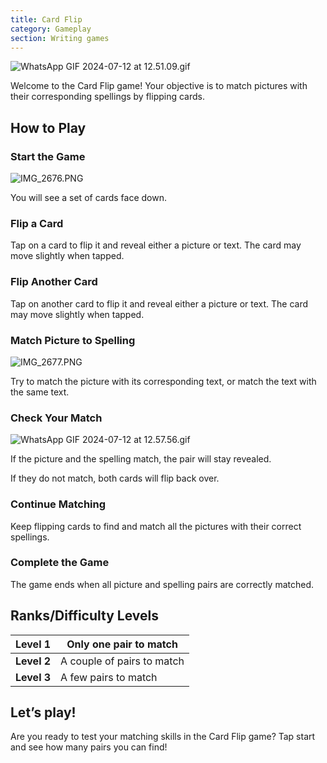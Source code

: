 ```yaml
---
title: Card Flip
category: Gameplay
section: Writing games
---
```

![WhatsApp GIF 2024-07-12 at 12.51.09.gif](https://help.studycat.com/hc/article_attachments/34968069193497)

Welcome to the Card Flip game! Your objective is to match pictures with their corresponding spellings by flipping cards.

How to Play
-----------

### Start the Game

![IMG_2676.PNG](https://help.studycat.com/hc/article_attachments/34822508065177)

You will see a set of cards face down.

### Flip a Card

Tap on a card to flip it and reveal either a picture or text. The card may move slightly when tapped.

### Flip Another Card

Tap on another card to flip it and reveal either a picture or text. The card may move slightly when tapped.

### Match Picture to Spelling

![IMG_2677.PNG](https://help.studycat.com/hc/article_attachments/34822508072729)

Try to match the picture with its corresponding text, or match the text with the same text.

### Check Your Match

![WhatsApp GIF 2024-07-12 at 12.57.56.gif](https://help.studycat.com/hc/article_attachments/34968069197081)

If the picture and the spelling match, the pair will stay revealed.

If they do not match, both cards will flip back over.

### Continue Matching

Keep flipping cards to find and match all the pictures with their correct spellings.

### Complete the Game

The game ends when all picture and spelling pairs are correctly matched.

Ranks/Difficulty Levels
-----------------------

| **Level 1** | Only one pair to match |
| --- | --- |
| **Level 2** | A couple of pairs to match |
| **Level 3** | A few pairs to match |

Let’s play!
-----------

Are you ready to test your matching skills in the Card Flip game? Tap start and see how many pairs you can find!